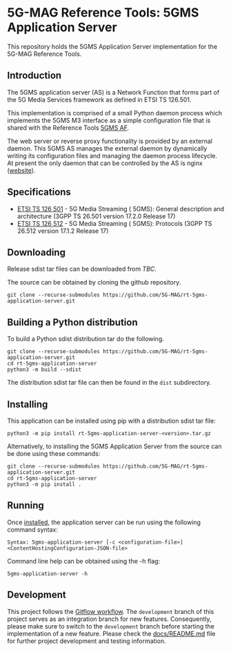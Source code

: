 # 5G-MAG Reference Tools: 5GMS Application Server

This repository holds the 5GMS Application Server implementation for the 5G-MAG Reference Tools.

## Introduction

The 5GMS application server (AS) is a Network Function that forms part of the 5G Media Services framework as defined in
ETSI TS 126.501.

This implementation is comprised of a small Python daemon process which implements the 5GMS M3 interface as a simple
configuration file that is shared with the Reference
Tools [5GMS AF](https://github.com/5G-MAG/rt-5gms-application-function).

The web server or reverse proxy functionality is provided by an external daemon. This 5GMS AS manages the external
daemon by dynamically writing its configuration files and managing the daemon process lifecycle. At present the only
daemon that can be controlled by the AS is nginx
([website](https://nginx.org/)).

## Specifications

* [ETSI TS 126 501](https://portal.etsi.org/webapp/workprogram/Report_WorkItem.asp?WKI_ID=66447) - 5G Media Streaming (
  5GMS): General description and architecture (3GPP TS 26.501 version 17.2.0 Release 17)
* [ETSI TS 126 512](https://portal.etsi.org/webapp/workprogram/Report_WorkItem.asp?WKI_ID=66919) - 5G Media Streaming (
  5GMS): Protocols (3GPP TS 26.512 version 17.1.2 Release 17)

## Downloading

Release sdist tar files can be downloaded from _TBC_.

The source can be obtained by cloning the github repository.

```
git clone --recurse-submodules https://github.com/5G-MAG/rt-5gms-application-server.git
```

## Building a Python distribution

To build a Python sdist distribution tar do the following.

```
git clone --recurse-submodules https://github.com/5G-MAG/rt-5gms-application-server.git
cd rt-5gms-application-server
python3 -m build --sdist
```

The distribution sdist tar file can then be found in the `dist` subdirectory.

## Installing

This application can be installed using pip with a distribution sdist tar file:

```
python3 -m pip install rt-5gms-application-server-<version>.tar.gz
```

Alternatively, to installing the 5GMS Application Server from the source can be done using these commands:

```
git clone --recurse-submodules https://github.com/5G-MAG/rt-5gms-application-server.git
cd rt-5gms-application-server
python3 -m pip install .
```

## Running

Once [installed](#Installing), the application server can be run using the following command syntax:

```
Syntax: 5gms-application-server [-c <configuration-file>] <ContentHostingConfiguration-JSON-file>
```

Command line help can be obtained using the -h flag:

```
5gms-application-server -h
```

## Development

This project follows
the [Gitflow workflow](https://www.atlassian.com/git/tutorials/comparing-workflows/gitflow-workflow). The `development`
branch of this project serves as an integration branch for new features. Consequently, please make sure to switch to the `development`
branch before starting the implementation of a new feature. Please check the [docs/README.md](docs/README.md) file for
further project development and testing information.

